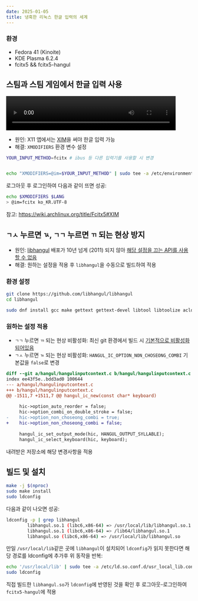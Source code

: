 ```yaml
---
date: 2025-01-05
title: 냉혹한 리눅스 한글 입력의 세계
---
```


### 환경

- Fedora 41 (Kinoite)
- KDE Plasma 6.2.4
- fcitx5 && fcitx5-hangul

## 스팀과 스팀 게임에서 한글 입력 사용

<video width="460" height="93" autoplay controls loop src="https://github.com/user-attachments/assets/1291f0c8-f812-41d6-a31e-92bbdeef460c"></video>

- 원인: X11 앱에서는 [XIM](https://en.wikipedia.org/wiki/X_Input_Method)을 써야 한글 입력 가능
- 해결: `XMODIFIERS` 환경 변수 설정

```sh
YOUR_INPUT_METHOD=fcitx # ibus 등 다른 입력기를 사용할 시 변경


echo "XMODIFIERS=@im=$YOUR_INPUT_METHOD" | sudo tee -a /etc/environment
```

로그아웃 후 로그인하여 다음과 같이 뜨면 성공:

```sh
echo $XMODIFIERS $LANG
> @im=fcitx ko_KR.UTF-8
```

참고: <https://wiki.archlinux.org/title/Fcitx5#XIM>

## `ㄱㅅ` 누르면 `ㄳ`, `ㄱㄱ` 누르면 `ㄲ` 되는 현상 방지

- 원인: [libhangul](https://github.com/libhangul/libhangul) 배포가 10년 넘게 (2011) 되지 않아 [해당 설정을 끄는 API를 사용할 수 없음](https://github.com/fcitx/fcitx5-hangul/issues/12#issuecomment-2341205900)
- 해결: 원하는 설정을 적용 후 `libhangul`을 수동으로 빌드하여 적용

### 환경 설정

```sh
git clone https://github.com/libhangul/libhangul
cd libhangul

sudo dnf install gcc make gettext gettext-devel libtool libtoolize aclocal autoconf expat-devel
```

### 원하는 설정 적용

- `ㄱㄱ` 누르면 `ㄲ` 되는 현상 비활성화: 최신 git 환경에서 빌드 시 [기본적으로 비활성화되어있음](https://github.com/libhangul/libhangul/commit/1b438ae53333c7186544ecd79add5ea175a63d8d#diff-b52a01722c6deec9de955a307286b6014e2882497dc05be1f61af32129ed1c44R857)
- `ㄱㅅ` 누르면 `ㄳ` 되는 현상 비활성화: `HANGUL_IC_OPTION_NON_CHOSEONG_COMBI` 기본값을 `false`로 변경

```diff
diff --git a/hangul/hangulinputcontext.c b/hangul/hangulinputcontext.c
index ee43f5e..bdd3ad0 100644
--- a/hangul/hangulinputcontext.c
+++ b/hangul/hangulinputcontext.c
@@ -1511,7 +1511,7 @@ hangul_ic_new(const char* keyboard)
 
     hic->option_auto_reorder = false;
     hic->option_combi_on_double_stroke = false;
-    hic->option_non_choseong_combi = true;
+    hic->option_non_choseong_combi = false;
 
     hangul_ic_set_output_mode(hic, HANGUL_OUTPUT_SYLLABLE);
     hangul_ic_select_keyboard(hic, keyboard);
```

내려받은 저장소에 해당 변경사항을 적용

## 빌드 및 설치

```sh
make -j $(nproc)
sudo make install
sudo ldconfig
```

다음과 같이 나오면 성공:

```sh
ldconfig -p | grep libhangul
        libhangul.so.1 (libc6,x86-64) => /usr/local/lib/libhangul.so.1
        libhangul.so.1 (libc6,x86-64) => /lib64/libhangul.so.1
        libhangul.so (libc6,x86-64) => /usr/local/lib/libhangul.so
```

만일 `/usr/local/lib`같은 곳에 `libhangul`이 설치되어 `ldconfig`가 읽지 못한다면 해당 경로를 ldconfig에 추가후 위 동작을 반복:

```sh
echo '/usr/local/lib' | sudo tee -a /etc/ld.so.conf.d/usr_local_lib.conf
sudo ldconfig
```

직접 빌드한 `libhangul.so`가 `ldconfig`에 반영된 것을 확인 후 로그아웃-로그인하여 `fcitx5-hangul`에 적용
